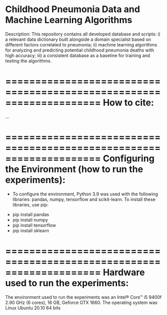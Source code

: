 # Childhood Pneumonia Data and Machine Learning Algorithms
 
 
Description: This repository contains all developed database and scripts:
i) a relevant data dictionary built alongside a domain specialist based on different factors correlated to pneumonia; 
ii) machine learning algorithms for analyzing and predicting potential childhood pneumonia deaths with high accuracy; 
iii) a consistent database as a baseline for training and testing the algorithms.
 
 
====================================================================
How to cite:
====================================================================
...
 
 
 
====================================================================
Configuring the Environment (how to run the experiments):
====================================================================
 
- To configure the environment, Python 3.9 was used with the following libraries: pandas, numpy, tensorflow and scikit-learn.
To install these libraries, use pip:
* pip install pandas
* pip install numpy
* pip install tensorflow
* pip install sklearn

 
 
====================================================================
Hardware used to run the experiments:
====================================================================
 
The environment used to run the experiments was an Intel® Core™ i5 9400f 2.90 GHz (6 cores), 16 GB, Geforce GTX 1660.
The operating system was Linux Ubuntu 20.10 64 bits
